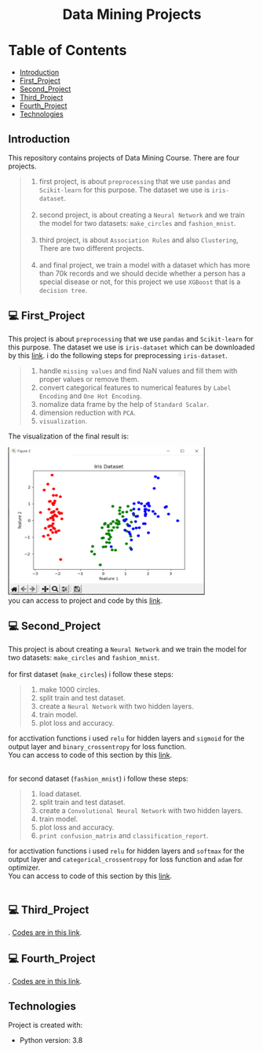 # <p align="center">Data Mining Projects</p>

# Table of Contents
- [Introduction](https://github.com/mohammadtavakoli78/Data-Mining#introduction)
- [First_Project](https://github.com/mohammadtavakoli78/Data-Mining#-First_Project)
- [Second_Project](https://github.com/mohammadtavakoli78/Data-Mining#-Second_Project)
- [Third_Project](https://github.com/mohammadtavakoli78/Data-Mining#-Third_Project)
- [Fourth_Project](https://github.com/mohammadtavakoli78/Data-Mining#-Fourth_Project)
- [Technologies](https://github.com/mohammadtavakoli78/Data-Mining#technologies)

## Introduction
This repository contains projects of Data Mining Course. There are four projects.<br>
> 1.  first project, is about ```preprocessing``` that we use ```pandas``` and ```Scikit-learn``` for this purpose. The dataset we use is ```iris-dataset```.<br><br>
> 2.  second project, is about creating a ```Neural Network``` and we train the model for two datasets: ```make_circles``` and ```fashion_mnist```.<br><br>
> 3.  third project, is about ```Association Rules``` and also ```Clustering```, There are two different projects.<br><br>
> 4.  and final project, we train a model with a dataset which has more than 70k records and we should decide whether a person has a special disease or not, for this project we use ```XGBoost``` that is a ```decision tree```.

## 💻 First_Project
This project is about ```preprocessing``` that we use ```pandas``` and ```Scikit-learn``` for this purpose. The dataset we use is ```iris-dataset``` which can be downloaded by this [link](https://github.com/mohammadtavakoli78/Data-Mining/blob/master/Project%201/iris.data). i do the following steps for preprocessing ```iris-dataset```.<br>
> 1.  handle ```missing values``` and find NaN values and fill them with proper values or remove them.
> 2.  convert categorical features to numerical features by ```Label Encoding``` and ```One Hot Encoding```.
> 3.  nomalize data frame by the help of ```Standard Scalar```.
> 4.  dimension reduction with ```PCA```.
> 5.  ```visualization```.<br>

The visualization of the final result is:<br>

<img src="https://github.com/mohammadtavakoli78/Data-Mining/blob/master/Project%201/images/9.PNG" width="400px" height="300px" display="block" /><br>
you can access to project and code by this [link](https://github.com/mohammadtavakoli78/Data-Mining/tree/master/Project%201).

## 💻 Second_Project
This project is about creating a ```Neural Network``` and we train the model for two datasets: ```make_circles``` and ```fashion_mnist```.<br><br>
for first dataset (```make_circles```) i follow these steps:
> 1.  make 1000 circles.
> 2.  split train and test dataset.
> 3.  create a ```Neural Network``` with two hidden layers.
> 4.  train model.
> 5.  plot loss and accuracy.<br>

for acctivation functions i used ```relu``` for hidden layers and ```sigmoid``` for the output layer and ```binary_crossentropy``` for loss function.<br>
You can access to code of this section by this [link](https://github.com/mohammadtavakoli78/Data-Mining/blob/master/Project%202/DM_HW2_1.ipynb).<br><br>

for second dataset (```fashion_mnist```) i follow these steps:
> 1.  load dataset.
> 2.  split train and test dataset.
> 3.  create a ```Convolutional Neural Network``` with two hidden layers.
> 4.  train model.
> 5.  plot loss and accuracy.
> 6.  ```print confusion_matrix``` and ```classification_report```.<br>

for acctivation functions i used ```relu``` for hidden layers and ```softmax``` for the output layer and ```categorical_crossentropy``` for loss function and ```adam``` for optimizer.<br>
You can access to code of this section by this [link](https://github.com/mohammadtavakoli78/Data-Mining/blob/master/Project%202/DM_HW2_2.ipynb).<br><br>

## 💻 Third_Project
. [Codes are in this link](https://github.com/mohammadtavakoli78/Data-Mining/tree/master/Project%203).

## 💻 Fourth_Project
. [Codes are in this link](https://github.com/mohammadtavakoli78/Data-Mining/tree/master/Project%204).

## Technologies
Project is created with:
* Python version: 3.8

